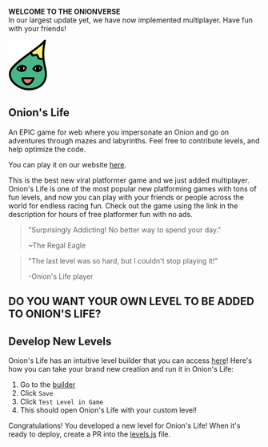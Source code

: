 **WELCOME TO THE ONIONVERSE**  
In our largest update yet, we have now implemented multiplayer. Have fun with your friends!

![Image](assets/sprites/onion.png)

## Onion's Life ##

An EPIC game for web where you impersonate an Onion and go on adventures through mazes and labyrinths. Feel free to contribute levels, and help optimize the code.

You can play it on our website [here](https://play.onions.life).  

This is the best new viral platformer game and we just added multiplayer. Onion's Life is one of the most popular new platforming games with tons of fun levels, and now you can play with your friends or people across the world for endless racing fun. Check out the game using the link in the description for hours of free platformer fun with no ads.


> "Surprisingly Addicting! No better way to spend your day."
>     
> ~The Regal Eagle

> "The last level was so hard, but I couldn't stop playing it!"
>
> -Onion's Life player


## DO YOU WANT YOUR OWN LEVEL TO BE ADDED TO ONION'S LIFE? ##

## Develop New Levels ##

Onion's Life has an intuitive level builder that you can access [here](https://sharmnten.github.io/Onion-s-Life/levelDesigner.html)! Here's how you can take your brand new creation and run it in Onion's Life:

1. Go to the [builder](https://sharmnten.github.io/Onion-s-Life/levelDesigner.html)
2. Click `Save`
3. Click `Test Level in Game`
4. This should open Onion's Life with your custom level!

Congratulations! You developed a new level for Onion's Life! When it's ready to deploy, create a PR into the [levels.js](levels.js) file.
